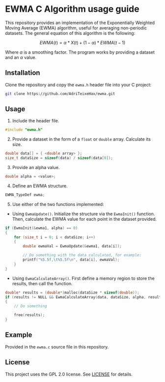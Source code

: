 # EWMA C Algorithm usage guide

This repository provides an implementation of the Exponentially Weighted Moving Average (EWMA) algorithm, useful for averaging non-periodic datasets. The general equation of this algorithm is the following:

$$\textit{EWMA}(t) = \alpha * X(t) + (1 - \alpha) * \textit{EWMA}(t-1)$$

Where $\alpha$ is a smoothing factor. The program works by providing a dataset and an $\alpha$ value.

## Installation

Clone the repository and copy the `ewma.h` header file into your C project:

```bash
git clone https://github.com/AdriTeixeHax/ewma.git
```

## Usage

1. Include the header file.
```C
#include "ewma.h"
```

2. Provide a dataset in the form of a `float` or `double` array. Calculate its size.
```C
double data[] = { <double array> };
size_t dataSize = sizeof(data) / sizeof(data[0]);
```

3. Provide an alpha value.
```C
double alpha = <value>;
```

4. Define an EWMA structure.
```C
EWMA_TypeDef ewma;
```

5. Use either of the two functions implemented:

- Using `EwmaUpdate()`. Initialize the structure via the `EwmaInit()` function. Then, calculate the EWMA value for each point in the dataset provided.
```C
if (EwmaInit(&ewma1, alpha) == 0) 
{
    for (size_t i = 0; i < dataSize; i++) 
    {
        double ewmaVal = EwmaUpdate(&ewma1, data[i]);

        // Do something with the data calculated, for example:
        printf("%5.5f,\t%5.5f\n", data[i], ewmaVal);
    }
}
```

- Using `EwmaCalculateArray()`. First define a memory region to store the results, then call the function.
```C
double* results = (double*)malloc(dataSize * sizeof(double));
if (results != NULL && EwmaCalculateArray(data, dataSize, alpha, results) == 0) 
{
    // Do something

    free(results);
}
```

## Example

Provided in the `ewma.c` source file in this repository.

## License

This project uses the GPL 2.0 license. See [LICENSE](https://www.gnu.org/licenses/old-licenses/gpl-2.0.html) for details.